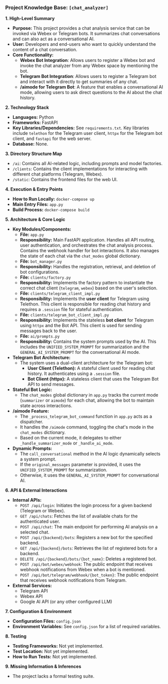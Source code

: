 ### **Project Knowledge Base: `[chat_analyzer]`**

**1. High-Level Summary**
   - **Purpose:** This project provides a chat analysis service that can be invoked via Webex or Telegram bots. It summarizes chat conversations and can also act as a conversational AI.
   - **User:** Developers and end-users who want to quickly understand the content of a chat conversation.
   - **Core Functionality:**
     - **Webex Bot Integration**: Allows users to register a Webex bot and invoke the chat analyzer from any Webex space by mentioning the bot.
     - **Telegram Bot Integration**: Allows users to register a Telegram bot and interact with it directly to get summaries of any chat.
     - **/aimode for Telegram Bot**: A feature that enables a conversational AI mode, allowing users to ask direct questions to the AI about the chat history.

**2. Technology Stack**
   - **Languages:** Python
   - **Frameworks:** FastAPI
   - **Key Libraries/Dependencies:** See `requirements.txt`. Key libraries include `telethon` for the Telegram user client, `httpx` for the Telegram bot client, and `fastapi` for the web server.
   - **Database:** None.

**3. Directory Structure Map**
   - `/ai`: Contains all AI-related logic, including prompts and model factories.
   - `/clients`: Contains the client implementations for interacting with different chat platforms (Telegram, Webex).
   - `/static`: Contains the frontend files for the web UI.

**4. Execution & Entry Points**
   - **How to Run Locally:** `docker-compose up`
   - **Main Entry Files:** `app.py`
   - **Build Process:** `docker-compose build`

**5. Architecture & Core Logic**
   - **Key Modules/Components:**
     - **File:** `app.py`
     - **Responsibility:** Main FastAPI application. Handles all API routing, user authentication, and orchestrates the chat analysis process. Contains the webhook handler for bot interactions. It also manages the state of each chat via the `chat_modes` global dictionary.
     - **File:** `bot_manager.py`
     - **Responsibility:** Handles the registration, retrieval, and deletion of bot configurations.
     - **File:** `clients/factory.py`
     - **Responsibility:** Implements the factory pattern to instantiate the correct chat client (`telegram`, `webex`) based on the user's selection.
     - **File:** `clients/telegram_client_impl.py`
     - **Responsibility:** Implements the **user client** for Telegram using Telethon. This client is responsible for reading chat history and requires a `.session` file for stateful authentication.
     - **File:** `clients/telegram_bot_client_impl.py`
     - **Responsibility:** Implements the stateless **bot client** for Telegram using `httpx` and the Bot API. This client is used for sending messages back to the user.
     - **File:** `ai/prompts.py`
     - **Responsibility:** Contains the system prompts used by the AI. This includes the `UNIFIED_SYSTEM_PROMPT` for summarization and the `GENERAL_AI_SYSTEM_PROMPT` for the conversational AI mode.
   - **Telegram Bot Architecture:**
     - The system uses a dual-client architecture for the Telegram bot:
       - **User Client (Telethon):** A stateful client used for reading chat history. It authenticates using a `.session` file.
       - **Bot Client (httpx):** A stateless client that uses the Telegram Bot API to send messages.
   - **Stateful Bot Logic:**
     - The `chat_modes` global dictionary in `app.py` tracks the current mode (`summarizer` or `aimode`) for each chat, allowing the bot to maintain state across interactions.
   - **/aimode Feature:**
     - The `_process_telegram_bot_command` function in `app.py` acts as a dispatcher.
     - It handles the `/aimode` command, toggling the chat's mode in the `chat_modes` dictionary.
     - Based on the current mode, it delegates to either `_handle_summarizer_mode` or `_handle_ai_mode`.
   - **Dynamic Prompts:**
     - The `call_conversational` method in the AI logic dynamically selects a system prompt.
     - If the `original_messages` parameter is provided, it uses the `UNIFIED_SYSTEM_PROMPT` for summarization.
     - Otherwise, it uses the `GENERAL_AI_SYSTEM_PROMPT` for conversational AI.

**6. API & External Interactions**
   - **Internal APIs:**
     - `POST /api/login`: Initiates the login process for a given backend (Telegram or Webex).
     - `GET /api/chats`: Fetches the list of available chats for the authenticated user.
     - `POST /api/chat`: The main endpoint for performing AI analysis on a selected chat.
     - `POST /api/{backend}/bots`: Registers a new bot for the specified backend.
     - `GET /api/{backend}/bots`: Retrieves the list of registered bots for a backend.
     - `DELETE /api/{backend}/bots/{bot_name}`: Deletes a registered bot.
     - `POST /api/bot/webex/webhook`: The public endpoint that receives webhook notifications from Webex when a bot is mentioned.
     - `POST /api/bot/telegram/webhook/{bot_token}`: The public endpoint that receives webhook notifications from Telegram.
   - **External Services:**
     - Telegram API
     - Webex API
     - Google AI API (or any other configured LLM)

**7. Configuration & Environment**
   - **Configuration Files:** `config.json`
   - **Environment Variables:** See `config.json` for a list of required variables.

**8. Testing**
   - **Testing Frameworks:** Not yet implemented.
   - **Test Location:** Not yet implemented.
   - **How to Run Tests:** Not yet implemented.

**9. Missing Information & Inferences**
   - The project lacks a formal testing suite.
